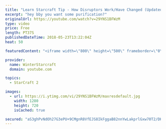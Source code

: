 ```yaml
---
title: "Learn Starcraft Tip - How Disruptors Work/Have Changed (Updated Patch 4.0 2018)"
excerpt: "hey bby you want some purification?"
originalUrl: https://youtube.com/watch?v=29YNS1BFWzM
type: video
price: Free
length: PT37S
publishedDateTime: 2018-05-23T13:22:04Z
heat: 50

featuredContent: "<iframe width=\"800\" height=\"500\" frameborder=\"0\" src=\"https://www.youtube.com/embed/29YNS1BFWzM\" allow=\"accelerometer; autoplay; encrypted-media; gyroscope; picture-in-picture\" allowfullscreen></iframe>"

provider:
  name: WinterStarcraft
  domain: youtube.com

topics:
  - StarCraft 2

images:
  - url: https://i.ytimg.com/vi/29YNS1BFWzM/maxresdefault.jpg
    width: 1280
    height: 720
    isCached: true

secured: "aS3ghPvNdOh27G3ePU+9CMgnR8VfEJS8IkFggaB82nnYwLakprlGxw70T2/DKWUvIY6L9v8TTLlVBeCIiDYXvrGUbEZXUFWoXJZoepAPJjD/3LM0y5KMXqwR2BMoTN3ZbT/T0/EKWha5ZvrioenIkjmXE1HSlQCe4+3OtvOsTWZ7TKF3klw7FtPPftewKduHpRV+Fcezs+LuFLNEm9PUvlgkcC2/OEQ1KbcmuTGl0aj3F58KLlfhohel90uOUQevkmkZEpQIu5yQBYkpca7t+CJ2vZVRG45uZd9qTztDN1s8EDaG3+Nhi5pt8NI92ITqd/xINSSp3LXP5MF++atUYoPi5fFsFSU+Ms1wGXZN7r/yCogbGuzj6jAxwKthcn9++5bXvUFDYveTbof/7K8O5VsYbE8Hpo5zcgdtxeM3vU0=;ourLFrMnsiSmIhp15MlCag=="
---
```


